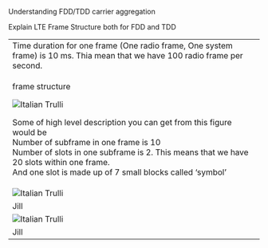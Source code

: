Understanding FDD/TDD carrier aggregation

Explain LTE Frame Structure both for FDD and TDD


<table style="width:100%;">
  <tr>
    <td>Time duration for one frame (One radio frame, One system frame) is 10 ms. Thia mean that we have 100 radio frame per second.</td>
  </tr>
  <tr>
    <td><p>frame structure</p><img src="https://user-images.githubusercontent.com/54308434/128444868-ab18d4cd-f81f-448f-a528-41fb430e8269.PNG" alt="Italian Trulli">
      <p>Some of high level description you can get from this figure would be<br>
Number of subframe in one frame is 10<br>
Number of slots in one subframe is 2. This means that we have 20 slots within one frame.<br>
And one slot is made up of 7 small blocks called ‘symbol’<br></p></td>
  </tr>
  <tr>
    <td><img src="https://user-images.githubusercontent.com/54308434/128444963-64d90984-9497-44a2-999f-db0b560e2cfd.PNG" alt="Italian Trulli"></td>
  </tr>
  <tr>
    <td>Jill</td>
  </tr>
  <tr>
    <td><img src="https://user-images.githubusercontent.com/54308434/128445028-4382d909-a3c8-4b67-a47f-66303aca02cd.PNG" alt="Italian Trulli"></td>
  </tr>
  <tr>
    <td>Jill</td>
  </tr>
</table>
